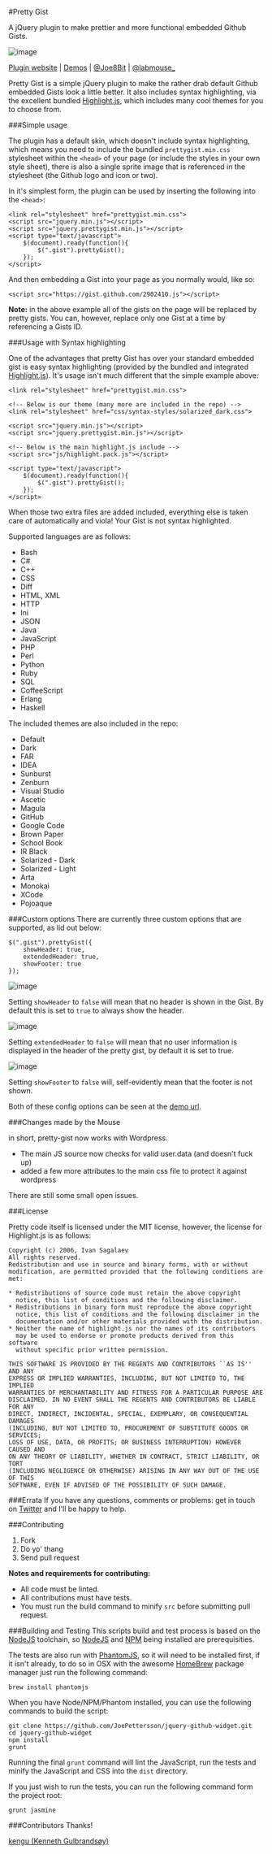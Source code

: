 #Pretty Gist

A jQuery plugin to make prettier and more functional embedded Github Gists.

![image](http://i.imgur.com/lz8c8.jpg)

[Plugin website](http://www.joepettersson.com/pretty-gist/) | [Demos](http://www.joepettersson.com/demo/pretty-gist/) | [@Joe8Bit](http://twitter.com/Joe8Bit) | [@labmouse_](http://twitter.com/labmouse_) 

Pretty Gist is a simple jQuery plugin to make the rather drab default Github embedded Gists look a little better. It also includes syntax highlighting, via the excellent bundled [Highlight.js](http://softwaremaniacs.org/soft/highlight/en/), which includes many cool themes for you to choose from.

###Simple usage

The plugin has a default skin, which doesn't include syntax highlighting, which means you need to include the bundled `prettygist.min.css` stylesheet within the `<head>` of your page (or include the styles in your own style sheet), there is also a single sprite image that is referenced in the stylesheet (the Github logo and icon or two).

In it's simplest form, the plugin can be used by inserting the following into the `<head>`:

    <link rel="stylesheet" href="prettygist.min.css">
    <script src="jquery.min.js"></script>
    <script src="jquery.prettygist.min.js"></script>
    <script type="text/javascript">
		$(document).ready(function(){
			$(".gist").prettyGist();
		});
	</script>
	
And then embedding a Gist into your page as you normally would, like so:

    <script src="https://gist.github.com/2902410.js"></script>
	
**Note:** in the above example all of the gists on the page will be replaced by pretty gists. You can, however, replace only one Gist at a time by referencing a Gists ID.

###Usage with Syntax highlighting

One of the advantages that pretty Gist has over your standard embedded gist is easy syntax highlighting (provided by the bundled and integrated [Highlight.js](http://softwaremaniacs.org/soft/highlight/en/)). It's usage isn't much different that the simple example above:

    <link rel="stylesheet" href="prettygist.min.css">
    
    <!-- Below is our theme (many more are included in the repo) -->
    <link rel="stylesheet" href="css/syntax-styles/solarized_dark.css">
    
    <script src="jquery.min.js"></script>
    <script src="jquery.prettygist.min.js"></script>
    
    <!-- Below is the main highlight.js include -->
    <script src="js/highlight.pack.js"></script>
    
    <script type="text/javascript">
		$(document).ready(function(){
			$(".gist").prettyGist();
		});
	</script>

When those two extra files are added included, everything else is taken care of automatically and viola! Your Gist is not syntax highlighted.

Supported languages are as follows:

* Bash
* C#
* C++
* CSS
* Diff
* HTML, XML
* HTTP
* Ini
* JSON
* Java
* JavaScript
* PHP
* Perl
* Python
* Ruby
* SQL 
* CoffeeScript
* Erlang
* Haskell 

The included themes are also included in the repo:

* Default
* Dark
* FAR
* IDEA
* Sunburst
* Zenburn
* Visual Studio
* Ascetic
* Magula
* GitHub
* Google Code
* Brown Paper
* School Book
* IR Black
* Solarized - Dark
* Solarized - Light
* Arta
* Monokai
* XCode
* Pojoaque

###Custom options
There are currently three custom options that are supported, as lid out below:

    $(".gist").prettyGist({
        showHeader: true,
		extendedHeader: true,
		showFooter: true
	});
	
![image](http://i.imgur.com/ha4Ut.png)

Setting `showHeader` to `false` will mean that no header is shown in the Gist. By default this is set to `true` to always show the header. 

![image](http://i.imgur.com/yt2m2.jpg)
	
Setting `extendedHeader` to `false` will mean that no user information is displayed in the header of the pretty gist, by default it is set to true.

![image](http://i.imgur.com/1zmKZ.jpg)

Setting `showFooter` to `false` will, self-evidently mean that the footer is not shown.

Both of these config options can be seen at the [demo url](http://www.joepettersson.com/demo/pretty-gist/).


###Changes made by the Mouse

in short, pretty-gist now works with Wordpress.

- The main JS source now checks for valid user.data (and doesn't fuck up)
- added a few more attributes to the main css file to protect it against wordpress 

There are still some small open issues.

###License

Pretty code itself is licensed under the MIT license, however, the license for Highlight.js is as follows:

    Copyright (c) 2006, Ivan Sagalaev
    All rights reserved.
    Redistribution and use in source and binary forms, with or without
    modification, are permitted provided that the following conditions are met:

    * Redistributions of source code must retain the above copyright
      notice, this list of conditions and the following disclaimer.
    * Redistributions in binary form must reproduce the above copyright
      notice, this list of conditions and the following disclaimer in the
      documentation and/or other materials provided with the distribution.
    * Neither the name of highlight.js nor the names of its contributors 
      may be used to endorse or promote products derived from this software 
      without specific prior written permission.

    THIS SOFTWARE IS PROVIDED BY THE REGENTS AND CONTRIBUTORS ``AS IS'' AND ANY
    EXPRESS OR IMPLIED WARRANTIES, INCLUDING, BUT NOT LIMITED TO, THE IMPLIED
    WARRANTIES OF MERCHANTABILITY AND FITNESS FOR A PARTICULAR PURPOSE ARE
    DISCLAIMED. IN NO EVENT SHALL THE REGENTS AND CONTRIBUTORS BE LIABLE FOR ANY
    DIRECT, INDIRECT, INCIDENTAL, SPECIAL, EXEMPLARY, OR CONSEQUENTIAL DAMAGES
    (INCLUDING, BUT NOT LIMITED TO, PROCUREMENT OF SUBSTITUTE GOODS OR SERVICES;
    LOSS OF USE, DATA, OR PROFITS; OR BUSINESS INTERRUPTION) HOWEVER CAUSED AND
    ON ANY THEORY OF LIABILITY, WHETHER IN CONTRACT, STRICT LIABILITY, OR TORT
    (INCLUDING NEGLIGENCE OR OTHERWISE) ARISING IN ANY WAY OUT OF THE USE OF THIS
    SOFTWARE, EVEN IF ADVISED OF THE POSSIBILITY OF SUCH DAMAGE.
    
###Errata
If you have any questions, comments or problems: get in touch on [Twitter](http://twitter.com/Joe8Bit) and I'll be happy to help.

###Contributing
1. Fork
2. Do yo' thang
2. Send pull request

**Notes and requirements for contributing:**

* All code must be linted.
* All contributions must have tests.
* You must run the build command to minify `src` before submitting pull request.

###Building and Testing
This scripts build and test process is based on the [NodeJS](http://nodejs.org) toolchain, so [NodeJS](http://nodejs.org) and [NPM](http://npmjs.org) being installed are prerequisities.

The tests are also run with [PhantomJS](http://phantomjs.org), so it will need to be installed first, if it isn't already, to do so in OSX with the awesome [HomeBrew](http://mxcl.github.com/homebrew/) package manager just run the following command:

	brew install phantomjs

 
When you have Node/NPM/Phantom installed, you can use the following commands to build the script:

	git clone https://github.com/JoePettersson/jquery-github-widget.git
	cd jquery-github-widget
	npm install
	grunt

Running the final `grunt` command will lint the JavaScript, run the tests and minify the JavaScript and CSS into the `dist` directory.

If you just wish to run the tests, you can run the following command form the project root:

	grunt jasmine


###Contributors
Thanks!

[kengu (Kenneth Gulbrandsøy)](https://github.com/kengu)
